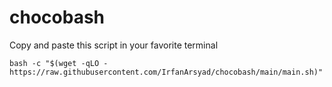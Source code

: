 # chocobash

Copy and paste this script in your favorite terminal

`` bash -c "$(wget -qLO - https://raw.githubusercontent.com/IrfanArsyad/chocobash/main/main.sh)" ``

